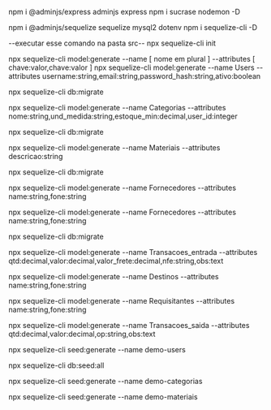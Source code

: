 npm i @adminjs/express adminjs express
npm i sucrase nodemon -D

npm i @adminjs/sequelize sequelize  mysql2 dotenv 
npm i sequelize-cli -D

--executar esse comando na pasta src--
npx sequelize-cli init

npx sequelize-cli model:generate --name [ nome em plural ] --attributes [ chave:valor,chave:valor ]
npx sequelize-cli model:generate --name Users --attributes username:string,email:string,password_hash:string,ativo:boolean

npx sequelize-cli db:migrate

npx sequelize-cli model:generate --name Categorias --attributes nome:string,und_medida:string,estoque_min:decimal,user_id:integer

npx sequelize-cli db:migrate

npx sequelize-cli model:generate --name Materiais --attributes descricao:string

npx sequelize-cli db:migrate

npx sequelize-cli model:generate --name Fornecedores --attributes name:string,fone:string



npx sequelize-cli model:generate --name Fornecedores --attributes name:string,fone:string

npx sequelize-cli db:migrate

npx sequelize-cli model:generate --name Transacoes_entrada --attributes qtd:decimal,valor:decimal,valor_frete:decimal,nfe:string,obs:text

npx sequelize-cli model:generate --name Destinos --attributes name:string,fone:string


npx sequelize-cli model:generate --name Requisitantes --attributes name:string,fone:string

npx sequelize-cli model:generate --name Transacoes_saida --attributes qtd:decimal,valor:decimal,op:string,obs:text

npx sequelize-cli seed:generate --name demo-users

npx sequelize-cli db:seed:all

npx sequelize-cli seed:generate --name demo-categorias

npx sequelize-cli seed:generate --name demo-materiais